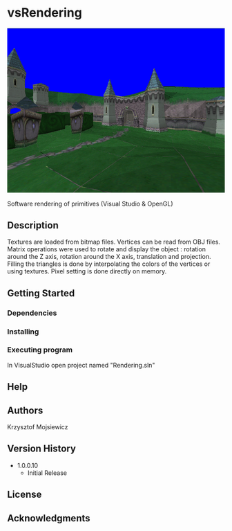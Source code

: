 # vsRendering

![ezcv logo](https://github.com/kmojsiewicz/vsRendering/blob/main/rendering.png)

Software rendering of primitives (Visual Studio & OpenGL)

## Description

Textures are loaded from bitmap files.
Vertices can be read from OBJ files.
Matrix operations were used to rotate and display the object : rotation around the Z axis,
rotation around the X axis, translation and projection.
Filling the triangles is done by interpolating the colors of the vertices 
or using textures.
Pixel setting is done directly on memory.

## Getting Started

### Dependencies

### Installing

### Executing program

In VisualStudio open project named "Rendering.sln"

## Help

## Authors
Krzysztof Mojsiewicz

## Version History

* 1.0.0.10
    * Initial Release

## License
## Acknowledgments
